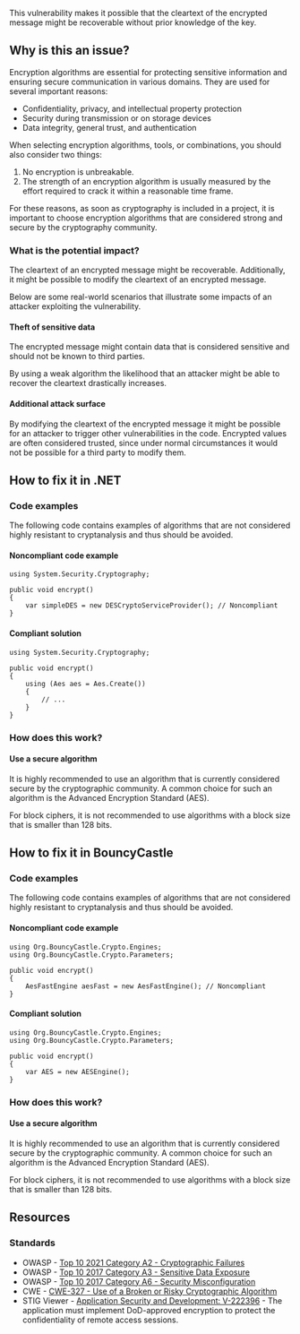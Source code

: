 This vulnerability makes it possible that the cleartext of the encrypted message might be recoverable without prior knowledge of the key.

## Why is this an issue?

Encryption algorithms are essential for protecting sensitive information and ensuring secure communication in various domains. They are used for
several important reasons:

- Confidentiality, privacy, and intellectual property protection
- Security during transmission or on storage devices
- Data integrity, general trust, and authentication

When selecting encryption algorithms, tools, or combinations, you should also consider two things:

1. No encryption is unbreakable.
2. The strength of an encryption algorithm is usually measured by the effort required to crack it within a reasonable time frame.

For these reasons, as soon as cryptography is included in a project, it is important to choose encryption algorithms that are considered strong and
secure by the cryptography community.

### What is the potential impact?

The cleartext of an encrypted message might be recoverable. Additionally, it might be possible to modify the cleartext of an encrypted message.

Below are some real-world scenarios that illustrate some impacts of an attacker exploiting the vulnerability.

#### Theft of sensitive data

The encrypted message might contain data that is considered sensitive and should not be known to third parties.

By using a weak algorithm the likelihood that an attacker might be able to recover the cleartext drastically increases.

#### Additional attack surface

By modifying the cleartext of the encrypted message it might be possible for an attacker to trigger other vulnerabilities in the code. Encrypted
values are often considered trusted, since under normal circumstances it would not be possible for a third party to modify them.

## How to fix it in .NET

### Code examples

The following code contains examples of algorithms that are not considered highly resistant to cryptanalysis and thus should be avoided.

#### Noncompliant code example

    using System.Security.Cryptography;
    
    public void encrypt()
    {
        var simpleDES = new DESCryptoServiceProvider(); // Noncompliant
    }

#### Compliant solution

    using System.Security.Cryptography;
    
    public void encrypt()
    {
        using (Aes aes = Aes.Create())
        {
            // ...
        }
    }

### How does this work?

#### Use a secure algorithm

It is highly recommended to use an algorithm that is currently considered secure by the cryptographic community. A common choice for such an
algorithm is the Advanced Encryption Standard (AES).

For block ciphers, it is not recommended to use algorithms with a block size that is smaller than 128 bits.

## How to fix it in BouncyCastle

### Code examples

The following code contains examples of algorithms that are not considered highly resistant to cryptanalysis and thus should be avoided.

#### Noncompliant code example

    using Org.BouncyCastle.Crypto.Engines;
    using Org.BouncyCastle.Crypto.Parameters;
    
    public void encrypt()
    {
        AesFastEngine aesFast = new AesFastEngine(); // Noncompliant
    }

#### Compliant solution

    using Org.BouncyCastle.Crypto.Engines;
    using Org.BouncyCastle.Crypto.Parameters;
    
    public void encrypt()
    {
        var AES = new AESEngine();
    }

### How does this work?

#### Use a secure algorithm

It is highly recommended to use an algorithm that is currently considered secure by the cryptographic community. A common choice for such an
algorithm is the Advanced Encryption Standard (AES).

For block ciphers, it is not recommended to use algorithms with a block size that is smaller than 128 bits.

## Resources

### Standards

- OWASP - [Top 10 2021 Category A2 - Cryptographic Failures](https://owasp.org/Top10/A02_2021-Cryptographic_Failures/)
- OWASP - [Top 10 2017 Category A3 - Sensitive Data
  Exposure](https://owasp.org/www-project-top-ten/2017/A3_2017-Sensitive_Data_Exposure)
- OWASP - [Top 10 2017 Category A6 - Security
  Misconfiguration](https://owasp.org/www-project-top-ten/2017/A6_2017-Security_Misconfiguration)
- CWE - [CWE-327 - Use of a Broken or Risky Cryptographic Algorithm](https://cwe.mitre.org/data/definitions/327)
- STIG Viewer - [Application Security and
  Development: V-222396](https://stigviewer.com/stig/application_security_and_development/2023-06-08/finding/V-222396) - The application must implement DoD-approved encryption to protect the confidentiality of remote access sessions.